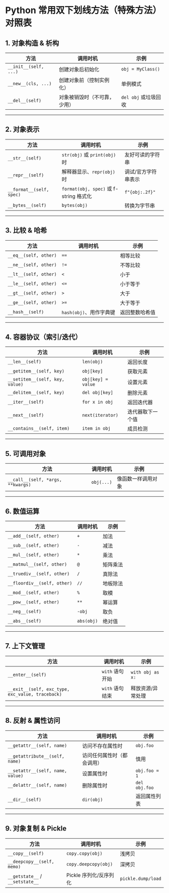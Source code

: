 # Python 常用双下划线方法（特殊方法）对照表

## 1. 对象构造 & 析构
| 方法 | 调用时机 | 示例 |
|------|----------|------|
| `__init__(self, ...)` | 创建对象后初始化 | `obj = MyClass()` |
| `__new__(cls, ...)` | 创建对象前（控制实例化） | 单例模式 |
| `__del__(self)` | 对象被销毁时（不可靠，少用） | `del obj` 或垃圾回收 |

---

## 2. 对象表示
| 方法 | 调用时机 | 示例 |
|------|----------|------|
| `__str__(self)` | `str(obj)` 或 `print(obj)` 时 | 友好可读的字符串 |
| `__repr__(self)` | 解释器显示、`repr(obj)` 时 | 调试/官方字符串表示 |
| `__format__(self, spec)` | `format(obj, spec)` 或 f-string 格式化 | `f"{obj:.2f}"` |
| `__bytes__(self)` | `bytes(obj)` | 转换为字节串 |

---

## 3. 比较 & 哈希
| 方法 | 调用时机 | 示例 |
|------|----------|------|
| `__eq__(self, other)` | `==` | 相等比较 |
| `__ne__(self, other)` | `!=` | 不等比较 |
| `__lt__(self, other)` | `<` | 小于 |
| `__le__(self, other)` | `<=` | 小于等于 |
| `__gt__(self, other)` | `>` | 大于 |
| `__ge__(self, other)` | `>=` | 大于等于 |
| `__hash__(self)` | `hash(obj)`、用作字典键 | 返回整数哈希值 |

---

## 4. 容器协议（索引/迭代）
| 方法 | 调用时机 | 示例 |
|------|----------|------|
| `__len__(self)` | `len(obj)` | 返回长度 |
| `__getitem__(self, key)` | `obj[key]` | 获取元素 |
| `__setitem__(self, key, value)` | `obj[key] = value` | 设置元素 |
| `__delitem__(self, key)` | `del obj[key]` | 删除元素 |
| `__iter__(self)` | `for x in obj` | 返回迭代器 |
| `__next__(self)` | `next(iterator)` | 迭代器取下一个值 |
| `__contains__(self, item)` | `item in obj` | 成员检测 |

---

## 5. 可调用对象
| 方法 | 调用时机 | 示例 |
|------|----------|------|
| `__call__(self, *args, **kwargs)` | `obj(...)` | 像函数一样调用对象 |

---

## 6. 数值运算
| 方法 | 调用时机 | 示例 |
|------|----------|------|
| `__add__(self, other)` | `+` | 加法 |
| `__sub__(self, other)` | `-` | 减法 |
| `__mul__(self, other)` | `*` | 乘法 |
| `__matmul__(self, other)` | `@` | 矩阵乘法 |
| `__truediv__(self, other)` | `/` | 真除法 |
| `__floordiv__(self, other)` | `//` | 地板除法 |
| `__mod__(self, other)` | `%` | 取模 |
| `__pow__(self, other)` | `**` | 幂运算 |
| `__neg__(self)` | `-obj` | 取负 |
| `__abs__(self)` | `abs(obj)` | 绝对值 |

---

## 7. 上下文管理
| 方法 | 调用时机 | 示例 |
|------|----------|------|
| `__enter__(self)` | `with` 语句开始 | `with obj as x:` |
| `__exit__(self, exc_type, exc_value, traceback)` | `with` 语句结束 | 释放资源/异常处理 |

---

## 8. 反射 & 属性访问
| 方法 | 调用时机 | 示例 |
|------|----------|------|
| `__getattr__(self, name)` | 访问不存在属性时 | `obj.foo` |
| `__getattribute__(self, name)` | 访问任何属性时（都会调用） | 慎用 |
| `__setattr__(self, name, value)` | 设置属性时 | `obj.foo = 1` |
| `__delattr__(self, name)` | 删除属性时 | `del obj.foo` |
| `__dir__(self)` | `dir(obj)` | 返回属性列表 |

---

## 9. 对象复制 & Pickle
| 方法 | 调用时机 | 示例 |
|------|----------|------|
| `__copy__(self)` | `copy.copy(obj)` | 浅拷贝 |
| `__deepcopy__(self, memo)` | `copy.deepcopy(obj)` | 深拷贝 |
| `__getstate__` / `__setstate__` | Pickle 序列化/反序列化 | `pickle.dump/load` |
